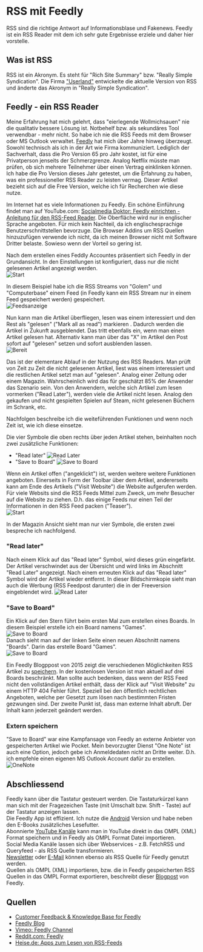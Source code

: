 # RSS mit Feedly

RSS sind die richtige Antwort auf Informationsblase und Fakenews. Feedly ist ein RSS Reader mit dem ich sehr gute Ergebnisse erziele und daher hier vorstelle.  

## Was ist RSS

RSS ist ein Akronym. Es steht für "Rich Site Summary" bzw. "Really Simple Syndication".  Die Firma ["Userland"](http://rss.userland.com) entwickelte die aktuelle Version von RSS und änderte das Akronym in "Really Simple Syndication".  

## Feedly - ein RSS Reader

Meine Erfahrung hat mich gelehrt, dass "eierlegende Wollmichsauen" nie die qualitativ bessere Lösung ist. Notbehelf bzw. als sekundäres Tool verwendbar - mehr nicht. So habe ich nie die RSS Feeds mit dem Browser oder MS Outlook verwaltet. [Feedly](https://feedly.com) hat mich über Jahre hinweg überzeugt. Sowohl technisch als ich in der Art wie Firma kommuniziert. Lediglich der Sachverhalt, dass die Pro Version 65 pro Jahr kostet, ist für eine Privatperson jenseits der Schmerzgrenze. Analog Netflix müsste man prüfen, ob sich mehrere Teilnehmer über einen Vertrag einklinken können. Ich habe die Pro Version dieses Jahr getestet, um die Erfahrung zu haben, was ein professioneller RSS Reader zu leisten vermag. Dieser Artikel bezieht sich auf die Free Version, welche ich für Recherchen wie diese nutze.   

Im Internet hat es viele Informationen zu Feedly. Ein schöne Einführung findet man auf YouTube.com: [Socialmedia Doktor: Feedly einrichten - Anleitung für den RSS-Feed Reader](https://www.youtube.com/watch?v=ULUldWixqzw). Die Oberfläche wird nur in englischer Sprache angeboten. Für mich kein Nachteil, da ich englischesprachige Benutzerschnittstellen bevorzuge. Die Browser Addins um RSS Quellen hinzuzufügen verwende ich nicht, da ich meinen Browser nicht mit Software Dritter belaste. Sowieso wenn der Vorteil so gering ist.  

Nach dem erstellen eines Feddly Accountes präsentiert sich Feedly in der Grundansicht. In den Einstellungen ist konfiguriert, dass nur die nicht gelesenen Artikel angezeigt werden.   
![Start](../images/Feedly/start.jpg)  

In diesem Beispiel habe ich die RSS Streams von "Golem" und "Computerbase" einem Feed (in Feedly kann ein RSS Stream nur in einem Feed gespeichert werden) gespeichert.  
![Feedsanzeige](../images/Feedly/start-1.jpg)  

Nun kann man die Artikel überfliegen, lesen was einem interessiert und den Rest als "gelesen" ("Mark all as read") markieren . Dadurch werden die Artikel in Zukunft ausgeblendet. Das tritt ebenfalls ein, wenn man einen Artikel gelesen hat. Alternativ kann man über das "X" im Artikel den Post sofort auf "gelesen" setzen und sofort ausblenden lassen.  
![Bereit](../images/Feedly/start-2.jpg)  

Das ist der elementare Ablauf in der Nutzung des RSS Readers. Man prüft von Zeit zu Zeit die nicht gelesenen Artikel, liest was einem interessiert und die restlichen Artikel setzt man auf "gelesen". Analog einer Zeitung oder einem Magazin.  Wahrscheinlich wird das für geschätzt 85% der Anwender das Szenario sein. Von den Anwendern, welche sich Artikel zum lesen vormerken ("Read Later"), werden viele die Artikel nicht lesen. Analog den gekaufen und nicht gespielten Spielen auf Steam, nicht gelesenen Büchern im Schrank, etc.  

Nachfolgen beschreibe ich die weiteführenden Funktionen und wenn noch Zeit ist, wie ich diese einsetze.  

Die vier Symbole die oben rechts über jeden Artikel stehen, beinhalten noch zwei zusätzliche Funktionen:  
*  "Read later"     ![Read Later](../images/Feedly/read_later.jpg)  
*  "Save to Board"  ![Save to Board](../images/Feedly/save_to_board.jpg)  

Wenn ein Artikel offen ("angeklickt") ist, werden weitere weitere Funktionen angeboten. Einerseits in Form der Toolbar über dem Artikel, andererseits kann am Ende des Artikels ("Visit Website") die Website aufgerufen werden. Für viele Websits sind die RSS Feeds Mittel zum Zweck, um mehr Besucher auf die Website zu ziehen. D.h. das einige Feeds nur einen Teil der Informationen in den RSS Feed packen ("Teaser").  
![Start](../images/Feedly/artikel.jpg)  

In der Magazin Ansicht sieht man nur vier Symbole, die ersten zwei bespreche ich nachfolgend.  

### "Read later"

Nach einem Klick auf das "Read later" Symbol, wird dieses grün eingefärbt. Der Artikel verschwindet aus der Übersicht und wird links im Abschnitt "Read Later" angezeigt. Nach einem erneuten Klick auf das "Read later" Symbol wird der Artikel wieder entfernt. In dieser Bildschirmkopie sieht man auch die Werbung (RSS Feedpost darunter) die in der Freeversion eingeblendet wird.
![Read Later](../images/Feedly/read_later-1.jpg)

### "Save to Board"

Ein Klick auf den Stern führt beim ersten Mal zum erstellen eines Boards. In diesem Beispiel erstelle ich ein Board namens "Games".  
![Save to Board](../images/Feedly/save_to_board-1.jpg)  
Danach sieht man auf der linken Seite einen neuen Abschnitt namens "Boards". Darin das erstelle Board "Games".  
![Save to Board](../images/Feedly/save_to_board-2.jpg)  

Ein Feedly Blogppost von 2015 zeigt die verschiedenen Möglichkeiten RSS Artikel zu [speichern](https://blog.feedly.com/seven-ways-to-save-articles-that-you-read-in-feedly/). In der kostenlosen Version ist man aktuell auf drei Boards beschränkt. Man sollte auch bedenken, dass wenn der RSS Feed nicht den vollständigen Artikel enthält, dass der Klick auf "Visit Website" zu einem HTTP 404 Fehler führt. Speziell bei den öffentlich rechtlichen Angeboten, welche per Gesetzt zum lösen nach bestimmten Fristen gezwungen sind. Der zweite Punkt ist, dass man externe Inhalt abruft. Der Inhalt kann jederzeit geändert werden.

### Extern speichern

"Save to Board" war eine Kampfansage von Feedly an externe Anbieter von gespeicherten Artikel wie Pocket. Mein bevorzugter Dienst "One Note" ist auch eine Option, jedoch gebe ich Anmeldedaten nicht an Dritte weiter. D.h. ich empfehle einen eigenen MS Outlook Account dafür zu erstellen.  
![OneNote](../images/Feedly/onenote.jpg)  

## Abschliessend

Feedly kann über die Tastatur gesteuert werden. Die Tastaturkürzel kann man sich mit der Fragezeichen Taste (mit Umschalt bzw. Shift - Taste) auf der Tastatur anzeigen lassen.  
Die Feedly App ist effizient. Ich nutze die [Android](https://play.google.com/store/apps/details?id=com.devhd.feedly&hl=en_US) Version und habe neben den E-Books zusätzliches Lesefutter.  
Abonnierte [YouTube Kanäle](https://www.youtube.com/subscription_manager) kann man in YouTube direkt in das OMPL (XML) Format speichern und in Feedly als OMPL Format Datei importieren.  
Social Media Kanäle lassen sich über Webservices - z.B. FetchRSS und Queryfeed - als RSS Quelle transformieren.  
[Newsletter](https://www.kill-the-newsletter.com) oder [E-Mail](https://notifier.in/integrations/email-to-rss) können ebenso als RSS Quelle für Feedly genutzt werden.  
Quellen als OMPL (XML) importieren, bzw. die in Feedly gespeicherten RSS Quellen in das OMPL Format exportieren, beschreibt dieser [Blogpost](https://blog.feedly.com/opml/) von Feedly.  


## Quellen
* [Customer Feedback & Knowledge Base for Feedly](https://feedly.uservoice.com)  
* [Feedly Blog](https://blog.feedly.com)  
* [Vimeo: Feedly Channel](https://vimeo.com/feedly) 
* [Reddit.com: Feedly](https://www.reddit.com/r/feedly/) 
* [Heise.de: Apps zum Lesen von RSS-Feeds](https://www.heise.de/select/ix/2018/4/1522551468428043)


